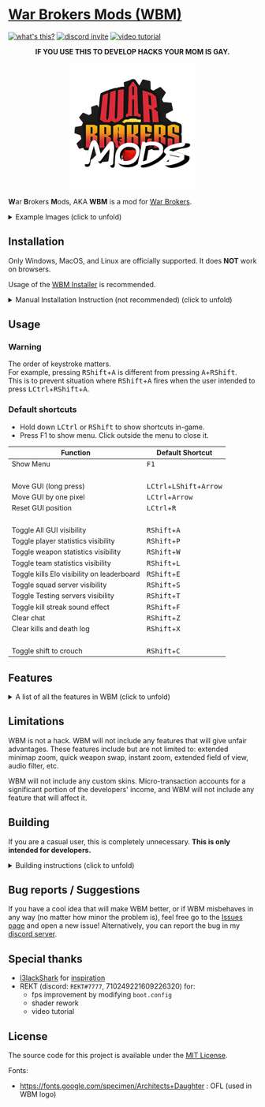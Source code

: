 # [War Brokers Mods (WBM)](https://github.com/War-Brokers-Mods/WBM)

[![what's this?](https://img.shields.io/badge/what's_this%3F-grey?style=for-the-badge)](https://developomp.com/portfolio/wbm)
[![discord invite](https://img.shields.io/badge/Discord-5865F2?style=for-the-badge&logo=discord&logoColor=white)](https://discord.gg/aQqamSCUcS)
[![video tutorial](https://img.shields.io/badge/video_tutorial-red?style=for-the-badge&logo=youtube&logoColor=white)](https://www.youtube.com/watch?v=ZBE3nVvHwF8&t=64s)

<p align="center">
   <strong>IF YOU USE THIS TO DEVELOP HACKS YOUR MOM IS GAY.</strong>
</p>

<p align="center">
  <img src="images/WBM.png" alt="WBM logo"/>
</p>

**W**ar **B**rokers **M**ods, AKA **WBM** is a mod for [War Brokers](https://store.steampowered.com/app/750470).<br />

<details>
<summary>Example Images (click to unfold)</summary>

![Example 1](./images/example1.png)

![Example 2](./images/example2.png)

</details>

## Installation

Only Windows, MacOS, and Linux are officially supported. It does **NOT** work on browsers.

Usage of the [WBM Installer](https://github.com/War-Brokers-Mods/WBM-installer/releases) is recommended.

<details>
<summary>Manual Installation Instruction (not recommended) (click to unfold)</summary>

### 1. Install BepInEx

1.  Download the latest version of [BepInEx](https://github.com/BepInEx/BepInEx/releases) **version 5**.

    |      Platform | Filename                      |
    | ------------: | :---------------------------- |
    | Linux & MacOS | BepInEx\_**unix_5**.Y.Z.W.zip |
    |       Windows | BepInEx\_**x86_5**.Y.Z.W.zip  |

2.  Extract all the contents to where the game is installed.

    How to find game location:<br />
    ![how to find game location](./images/local_files.png)

    Now the folder structure should look like this:

    ```
    WarBrokers/
    ├── BepInEx/
    │   ├── core/
    │   └── ...
    └── ...
    ```

3.  **If you are using Linux or MacOS:**

    1. make `run_bepinex.sh` executable: `chmod u+x run_bepinex.sh`
    2. Add launch option

       where to find game properties:<br />
       ![where to find game properties](images/properties.png)

       **If you're using linux**, set the launch option to:

       ```bash
       ./run_bepinex.sh %command%
       ```

       **If you're using Mac**, open a terminal in the game folder and run

       ```bash
       pwd
       ```

       This will print the full path to the game folder. Copy it, then set the launch option to:

       ```bash
       "PWD_RESULT_HERE/run_bepinex.sh" %command%
       ```

### 2. Install WBM

1. [Download](https://github.com/War-Brokers-Mods/WBM/releases/latest) the latest version of WBM. (`WBM.zip` file)
2. Unzip it in the `<game folder>/BepInEx/plugins` folder. Create one if it doesn't exist.

   The folder structure should look like this after unzipping the file:

   ```
   WarBrokers/
   ├── BepInEx/
   │   ├── plugins/
   │   │   └── WBM
   │   │       ├── assets/
   │   │       ├── WBM.dll
   │   │       └── ...
   │   ├── core/
   │   └── ...
   └── ...
   ```

That's it! You can open War Brokers now.

### Updating

Simply go through the installation process again and replace existing files. You don't have to reinstall BepInEx to reinstall WBM.

</details>

## Usage

### Warning

The order of keystroke matters.<br />
For example, pressing <kbd>RShift</kbd>+<kbd>A</kbd> is different from pressing <kbd>A</kbd>+<kbd>RShift</kbd>.<br/>
This is to prevent situation where <kbd>RShift</kbd>+<kbd>A</kbd> fires when the user intended to press <kbd>LCtrl</kbd>+<kbd>RShift</kbd>+<kbd>A</kbd>.

### Default shortcuts

- Hold down <kbd>LCtrl</kbd> or <kbd>RShift</kbd> to show shortcuts in-game.
- Press F1 to show menu. Click outside the menu to close it.

| Function                                   | Default Shortcut                                    |
| ------------------------------------------ | --------------------------------------------------- |
| Show Menu                                  | <kbd>F1</kbd>                                       |
| <br />                                     |                                                     |
| Move GUI (long press)                      | <kbd>LCtrl</kbd>+<kbd>LShift</kbd>+<kbd>Arrow</kbd> |
| Move GUI by one pixel                      | <kbd>LCtrl</kbd>+<kbd>Arrow</kbd>                   |
| Reset GUI position                         | <kbd>LCtrl</kbd>+<kbd>R</kbd>                       |
| <br />                                     |                                                     |
| Toggle All GUI visibility                  | <kbd>RShift</kbd>+<kbd>A</kbd>                      |
| Toggle player statistics visibility        | <kbd>RShift</kbd>+<kbd>P</kbd>                      |
| Toggle weapon statistics visibility        | <kbd>RShift</kbd>+<kbd>W</kbd>                      |
| Toggle team statistics visibility          | <kbd>RShift</kbd>+<kbd>L</kbd>                      |
| Toggle kills Elo visibility on leaderboard | <kbd>RShift</kbd>+<kbd>E</kbd>                      |
| Toggle squad server visibility             | <kbd>RShift</kbd>+<kbd>S</kbd>                      |
| Toggle Testing servers visibility          | <kbd>RShift</kbd>+<kbd>T</kbd>                      |
| Toggle kill streak sound effect            | <kbd>RShift</kbd>+<kbd>F</kbd>                      |
| Clear chat                                 | <kbd>RShift</kbd>+<kbd>Z</kbd>                      |
| Clear kills and death log                  | <kbd>RShift</kbd>+<kbd>X</kbd>                      |
| <br />                                     |                                                     |
| Toggle shift to crouch                     | <kbd>RShift</kbd>+<kbd>C</kbd>                      |

## Features

<details>
<summary>A list of all the features in WBM (click to unfold)</summary>

- in-game menu
- custom shortcut keys
- clear chat
- clear game messages (kills, deaths, missile launch, bomb diffuse, etc.)
- Extended fps limit (5\~240 => disabled\~1000) (may be buggy)

### in-game overlays

- Leaderboard

  - kills Elo for each player

- Player statistics

  - KDR
  - kills Elo
  - kills Elo earned/lost
  - games Elo
  - games Elo earned/lost
  - total damage dealt
  - longest kill
  - points earned
  - headshot count
  - kill streak

- Weapon statistics

  - fire timer
  - reload timer
  - cooldown timer
  - bullet speed
  - current zoom

- Team statistics

  - in-game nick
  - kdr
  - points earned
  - damage dealt
  - total damage dealt
  - total deaths
  - total kills

### Controls

- Shift to crouch (does not interfere with breath holding)

### Sound effects

- 10 kill streak: ["rampage"](./assets/audio/rampage.wav)
- 20 kill streak: ["killing spree"](<./assets/audio/killing spree.wav>)
- 30 kill streak: ["unstoppable"](./assets/audio/unstoppable.wav)
- 50 kill streak: ["godlike"](./assets/audio/godlike.wav)
- 69 kill streak: ["nice"](./assets/audio/nice.wav)

### [OBS overlays](https://github.com/War-Brokers-Mods/WBM-Overlays)

### Etc

- kill streak sound effect
- Quickly change settings with keyboard shortcuts

</details>

## Limitations

WBM is not a hack.
WBM will not include any features that will give unfair advantages.
These features include but are not limited to:
extended minimap zoom, quick weapon swap, instant zoom, extended field of view, audio filter, etc.

WBM will not include any custom skins.
Micro-transaction accounts for a significant portion of the developers' income,
and WBM will not include any feature that will affect it.

## Building

If you are a casual user, this is completely unnecessary.
**This is only intended for developers.**

<details>
   <summary>Building instructions (click to unfold)</summary>

<br />

The guide is intentionally left incomplete.
To prevent any regular developers from using this mod to develop hacks,
I won't provide any help when it comes to building the mod from scratch.

This guide is only useful to people who's already familiar with reverse engineering,
and can create hacks on their own anyway.

> Assumes that working directory is project root.

1. Install .NET sdk.
2. Copy all DLL files from `<WB install path>/war_brokers_Data/Managed/` and `<WB install path>/BepInEx/core` to `WBM/dll/`. Create directory if it does not exist.
3. Download and unzip [BepInEx configuration manager v16](https://github.com/BepInEx/BepInEx.ConfigurationManager/releases) then copy the dll file to the `WBM/dll` directory.
4. Create `scripts/config.sh`. This will be used to quickly test the mod without having to manually install it.

   ```bash
   #!/bin/bash

   WB_PLUGINS_DIR="<PATH_TO_PLUGIN_INSTALL_DIRECTORY>"
   ```

5. Install the `zip` cli. Most likely you already have it.
6. Now you can run the scripts.

   - `scripts/debug.sh`: Builds WBM in debug mode and copy the files to the plugins directory.
   - `scripts/release.sh`: Creates a zip file that can be uploaded to the gh release section.

</details>

## Bug reports / Suggestions

If you have a cool idea that will make WBM better, or if WBM misbehaves in any way (no matter how minor the problem is), feel free go to the [Issues page](https://github.com/War-Brokers-Mods/WBM/issues) and open a new issue! Alternatively, you can report the bug in my [discord server](https://discord.gg/aQqamSCUcS).

## Special thanks

- [l3lackShark](https://github.com/l3lackShark) for [inspiration](https://github.com/l3lackShark/gosumemory)
- REKT (discord: `REKT#7777`, 710249221609226320) for:
  - fps improvement by modifying `boot.config`
  - shader rework
  - video tutorial

## License

The source code for this project is available under the [MIT License](https://opensource.org/licenses/MIT).

Fonts:

- https://fonts.google.com/specimen/Architects+Daughter : OFL (used in WBM logo)
